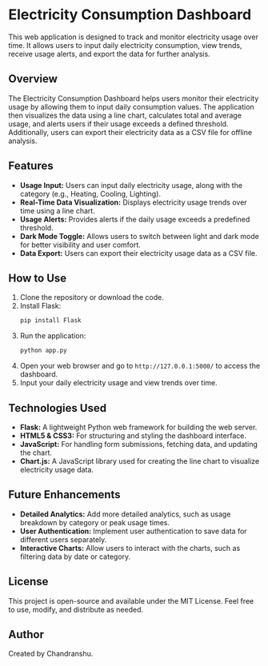 # Electricity Consumption Dashboard

This web application is designed to track and monitor electricity usage over time. It allows users to input daily electricity consumption, view trends, receive usage alerts, and export the data for further analysis.

## Overview

The Electricity Consumption Dashboard helps users monitor their electricity usage by allowing them to input daily consumption values. The application then visualizes the data using a line chart, calculates total and average usage, and alerts users if their usage exceeds a defined threshold. Additionally, users can export their electricity data as a CSV file for offline analysis.

## Features

- **Usage Input:** Users can input daily electricity usage, along with the category (e.g., Heating, Cooling, Lighting).
- **Real-Time Data Visualization:** Displays electricity usage trends over time using a line chart.
- **Usage Alerts:** Provides alerts if the daily usage exceeds a predefined threshold.
- **Dark Mode Toggle:** Allows users to switch between light and dark mode for better visibility and user comfort.
- **Data Export:** Users can export their electricity usage data as a CSV file.

## How to Use

1. Clone the repository or download the code.
2. Install Flask:
    ```bash
    pip install Flask
    ```
3. Run the application:
    ```bash
    python app.py
    ```
4. Open your web browser and go to `http://127.0.0.1:5000/` to access the dashboard.
5. Input your daily electricity usage and view trends over time.

## Technologies Used

- **Flask:** A lightweight Python web framework for building the web server.
- **HTML5 & CSS3:** For structuring and styling the dashboard interface.
- **JavaScript:** For handling form submissions, fetching data, and updating the chart.
- **Chart.js:** A JavaScript library used for creating the line chart to visualize electricity usage data.

## Future Enhancements

- **Detailed Analytics:** Add more detailed analytics, such as usage breakdown by category or peak usage times.
- **User Authentication:** Implement user authentication to save data for different users separately.
- **Interactive Charts:** Allow users to interact with the charts, such as filtering data by date or category.

## License

This project is open-source and available under the MIT License. Feel free to use, modify, and distribute as needed.

## Author

Created by Chandranshu.
